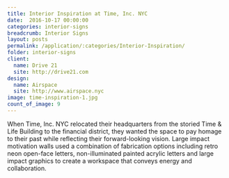 ```yaml
---
title: Interior Inspiration at Time, Inc. NYC
date:  2016-10-17 00:00:00
categories: interior-signs
breadcrumb: Interior Signs
layout: posts
permalink: /application/:categories/Interior-Inspiration/
folder: interior-signs
client:
  name: Drive 21
  site: http://drive21.com
design: 
  name: Airspace
  site: http://www.airspace.nyc
image: time-inspiration-1.jpg
count_of_image: 9
---
```


<div class="col-xs-12 col-sm-12 col-md-12 col-lg-12">
  <p class="application-item__content application-item__content--top">
    When Time, Inc. NYC relocated their headquarters from the storied Time & Life Building to the financial district, they wanted the space to pay homage to their past while reflecting their forward-looking vision. Large impact motivation walls used a combination of fabrication options including retro neon open-face letters, non-illuminated painted acrylic letters and large impact graphics to create a workspace that conveys energy and collaboration.
  </p>
  <div class="fotorama application-item__slider" data-nav="thumbs" data-thumbheight="109" border-width="3">
    <a {{ href | img : "fotorama/time-inspiration-1.jpg" }}></a>
    <a {{ href | img : "fotorama/time-inspiration-2.jpg" }}></a>
    <a {{ href | img : "fotorama/time-inspiration-3.jpg" }}></a>
    <a {{ href | img : "fotorama/time-inspiration-4.jpg" }}></a>
    <a {{ href | img : "fotorama/time-inspiration-5.jpg" }}></a>
    <a {{ href | img : "fotorama/time-inspiration-6.jpg" }}></a>
    <a {{ href | img : "fotorama/time-inspiration-7.jpg" }}></a>
    <a {{ href | img : "fotorama/time-inspiration-8.jpg" }}></a>
    <a {{ href | img : "fotorama/time-inspiration-9.jpg" }}></a>
  </div>
  <div class="visible-xs application-item__icon-slider">
      <i class="icon-swipe"></i>
    </div>
</div>